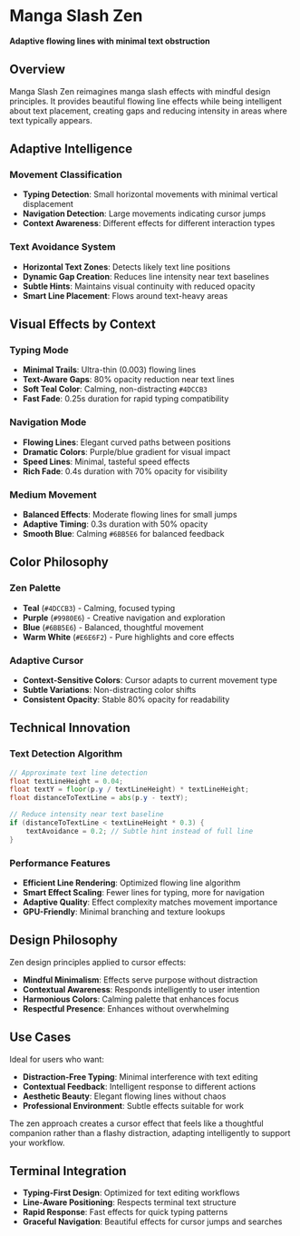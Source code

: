 # Manga Slash Zen

**Adaptive flowing lines with minimal text obstruction**

## Overview

Manga Slash Zen reimagines manga slash effects with mindful design principles. It provides beautiful flowing line effects while being intelligent about text placement, creating gaps and reducing intensity in areas where text typically appears.

## Adaptive Intelligence

### Movement Classification
- **Typing Detection**: Small horizontal movements with minimal vertical displacement
- **Navigation Detection**: Large movements indicating cursor jumps
- **Context Awareness**: Different effects for different interaction types

### Text Avoidance System
- **Horizontal Text Zones**: Detects likely text line positions
- **Dynamic Gap Creation**: Reduces line intensity near text baselines
- **Subtle Hints**: Maintains visual continuity with reduced opacity
- **Smart Line Placement**: Flows around text-heavy areas

## Visual Effects by Context

### Typing Mode
- **Minimal Trails**: Ultra-thin (0.003) flowing lines
- **Text-Aware Gaps**: 80% opacity reduction near text lines
- **Soft Teal Color**: Calming, non-distracting `#4DCCB3`
- **Fast Fade**: 0.25s duration for rapid typing compatibility

### Navigation Mode
- **Flowing Lines**: Elegant curved paths between positions
- **Dramatic Colors**: Purple/blue gradient for visual impact
- **Speed Lines**: Minimal, tasteful speed effects
- **Rich Fade**: 0.4s duration with 70% opacity for visibility

### Medium Movement
- **Balanced Effects**: Moderate flowing lines for small jumps
- **Adaptive Timing**: 0.3s duration with 50% opacity
- **Smooth Blue**: Calming `#6BB5E6` for balanced feedback

## Color Philosophy

### Zen Palette
- **Teal** (`#4DCCB3`) - Calming, focused typing
- **Purple** (`#9980E6`) - Creative navigation and exploration
- **Blue** (`#6BB5E6`) - Balanced, thoughtful movement
- **Warm White** (`#E6E6F2`) - Pure highlights and core effects

### Adaptive Cursor
- **Context-Sensitive Colors**: Cursor adapts to current movement type
- **Subtle Variations**: Non-distracting color shifts
- **Consistent Opacity**: Stable 80% opacity for readability

## Technical Innovation

### Text Detection Algorithm
```glsl
// Approximate text line detection
float textLineHeight = 0.04;
float textY = floor(p.y / textLineHeight) * textLineHeight;
float distanceToTextLine = abs(p.y - textY);

// Reduce intensity near text baseline
if (distanceToTextLine < textLineHeight * 0.3) {
    textAvoidance = 0.2; // Subtle hint instead of full line
}
```

### Performance Features
- **Efficient Line Rendering**: Optimized flowing line algorithm
- **Smart Effect Scaling**: Fewer lines for typing, more for navigation
- **Adaptive Quality**: Effect complexity matches movement importance
- **GPU-Friendly**: Minimal branching and texture lookups

## Design Philosophy

Zen design principles applied to cursor effects:

- **Mindful Minimalism**: Effects serve purpose without distraction
- **Contextual Awareness**: Responds intelligently to user intention
- **Harmonious Colors**: Calming palette that enhances focus
- **Respectful Presence**: Enhances without overwhelming

## Use Cases

Ideal for users who want:
- **Distraction-Free Typing**: Minimal interference with text editing
- **Contextual Feedback**: Intelligent response to different actions
- **Aesthetic Beauty**: Elegant flowing lines without chaos
- **Professional Environment**: Subtle effects suitable for work

The zen approach creates a cursor effect that feels like a thoughtful companion rather than a flashy distraction, adapting intelligently to support your workflow.

## Terminal Integration

- **Typing-First Design**: Optimized for text editing workflows
- **Line-Aware Positioning**: Respects terminal text structure
- **Rapid Response**: Fast effects for quick typing patterns
- **Graceful Navigation**: Beautiful effects for cursor jumps and searches